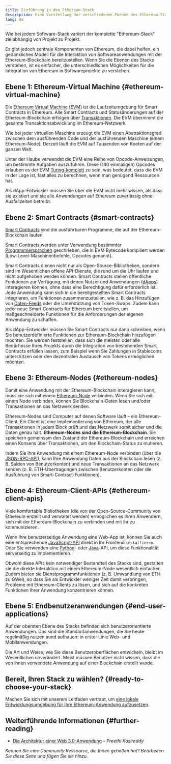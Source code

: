 ```yaml
---
title: Einführung in den Ethereum-Stack
description: Eine Vorstellung der verschiedenen Ebenen des Ethereum-Stacks und wie sie zusammen passen
lang: de
---
```


Wie bei jedem Software-Stack variiert der komplette "Ethereum-Stack" zielabhängig von Projekt zu Projekt.

Es gibt jedoch zentrale Komponenten von Ethereum, die dabei helfen, ein gedankliches Modell für die Interaktion von Softwareanwendungen mit der Ethereum-Blockchain bereitzustellen. Wenn Sie die Ebenen des Stacks verstehen, ist es einfacher, die unterschiedlichen Möglichkeiten für die Integration von Ethereum in Softwareprojekte zu verstehen.

## Ebene 1: Ethereum-Virtual Machine \{#ethereum-virtual-machine}

Die [Ethereum Virtual Machine (EVM)](/developers/docs/evm/) ist die Laufzeitumgebung für Smart Contracts in Ethereum. Alle Smart Contracts und Statusänderungen auf der Ethereum-Blockchain erfolgen über [Transaktionen](/developers/docs/transactions/). Die EVM übernimmt die gesamte Transaktionsabwicklung im Ethereum-Netzwerk.

Wie bei jeder virtuellen Maschine erzeugt die EVM einen Abstraktionsgrad zwischen dem ausführenden Code und der ausführenden Maschine (einem Ethereum-Node). Derzeit läuft die EVM auf Tausenden von Knoten auf der ganzen Welt.

Unter der Haube verwendet die EVM eine Reihe von Opcode-Anweisungen, um bestimmte Aufgaben auszuführen. Diese (140 einmaligen) Opcodes erlauben es der EVM [Turing-komplett](https://en.wikipedia.org/wiki/Turing_completeness) zu sein, was bedeutet, dass die EVM in der Lage ist, fast alles zu berechnen, wenn man genügend Ressourcen hat.

Als dApp-Entwickler müssen Sie über die EVM nicht mehr wissen, als dass sie existiert und sie alle Anwendungen auf Ethereum zuverlässig ohne Ausfallzeiten betreibt.

## Ebene 2: Smart Contracts \{#smart-contracts}

[Smart Contracts](/developers/docs/smart-contracts/) sind die ausführbaren Programme, die auf der Ethereum-Blockchain laufen.

Smart Contracts werden unter Verwendung bestimmter [Programmiersprachen](/developers/docs/smart-contracts/languages/) geschrieben, die in EVM Bytecode kompiliert werden (Low-Level-Maschinenbefehle, Opcodes genannt).

Smart Contracts dienen nicht nur als Open-Source-Bibliotheken, sondern sind im Wesentlichen offene API-Dienste, die rund um die Uhr laufen und nicht aufgehoben werden können. Smart Contracts stellen öffentliche Funktionen zur Verfügung, mit denen Nutzer und Anwendungen ([dApps](/developers/docs/dapps/)) interagieren können, ohne dass eine Berechtigung dafür erforderlich ist. Jede Anwendung kann sich in die bereitgestellten Smart Contracts integrieren, um Funktionen zusammenzustellen, wie z. B. das Hinzufügen von [Daten-Feeds](/developers/docs/oracles/) oder die Unterstützung von Token-Swaps. Zudem kann jeder neue Smart Contracts für Ethereum bereitstellen, um maßgeschneiderte Funktionen für die Anforderungen der eigenen Anwendung zu schaffen.

Als dApp-Entwickler müssen Sie Smart Contracts nur dann schreiben, wenn Sie benutzerdefinierte Funktionen zur Ethereum-Blockchain hinzufügen möchten. Sie werden feststellen, dass sich die meisten oder alle Bedürfnisse Ihres Projekts durch die Integration von bestehenden Smart Contracts erfüllen lassen, zum Beispiel wenn Sie Zahlungen in Stablecoins unterstützen oder den dezentralen Austausch von Tokens ermöglichen möchten.

## Ebene 3: Ethereum-Nodes \{#ethereum-nodes}

Damit eine Anwendung mit der Ethereum-Blockchain interagieren kann, muss sie sich mit einem [Ethereum-Node](/developers/docs/nodes-and-clients/) verbinden. Wenn Sie sich mit einem Node verbinden, können Sie Blockchain-Daten lesen und/oder Transaktionen an das Netzwerk senden.

Ethereum-Nodes sind Computer auf denen Software läuft – ein Ethereum-Client. Ein Client ist eine Implementierung von Ethereum, der alle Transaktionen in jedem Block prüft und das Netzwerk somit sicher und die Daten genau hält. **Ethereum-Nodes sind die Ethereum-Blockchain**. Sie speichern gemeinsam den Zustand der Ethereum-Blockchain und erreichen einen Konsens über Transaktionen, um den Blockchain-Status zu mutieren.

Indem Sie Ihre Anwendung mit einem Ethereum-Node verbinden (über die [JSON-RPC-API](/developers/docs/apis/json-rpc/)), kann Ihre Anwendung Daten aus der Blockchain lesen (z. B. Salden von Benutzerkonten) und neue Transaktionen an das Netzwerk senden (z. B. ETH-Übertragungen zwischen Benutzerkonten oder die Ausführung von Smart-Contract-Funktionen).

## Ebene 4: Ethereum-Client-APIs \{#ethereum-client-apis}

Viele komfortable Bibliotheken (die von der Open-Source-Community von Ethereum erstellt und verwaltet werden) ermöglichen es Ihren Anwendern, sich mit der Ethereum-Blockchain zu verbinden und mit ihr zu kommunizieren.

Wenn Ihre benutzerseitige Anwendung eine Web-App ist, können Sie auch eine entsprechende [JavaScript-API](/developers/docs/apis/javascript/) direkt in Ihr Frontend `installieren`. Oder Sie verwenden eine [Python](/developers/docs/programming-languages/python/)- oder [Java](/developers/docs/programming-languages/java/)-API, um diese Funktionalität serverseitig zu implementieren.

Obwohl diese APIs kein notwendiger Bestandteil des Stacks sind, gestalten sie die direkte Interaktion mit einem Ethereum-Node wesentlich einfacher. Zudem bieten sie Dienstprogrammfunktionen (z. B. Umwandlung von ETH zu GWei), so dass Sie als Entwickler weniger Zeit damit verbringen, Probleme mit Ethereum-Clients zu lösen, und sich auf die konkreten Funktionen Ihrer Anwendung konzentrieren können.

## Ebene 5: Endbenutzeranwendungen \{#end-user-applications}

Auf der obersten Ebene des Stacks befinden sich benutzerorientierte Anwendungen. Das sind die Standardanwendungen, die Sie heute regelmäßig nutzen aund aufhauen: in erster Linie Web- und Mobilanwendungen.

Die Art und Weise, wie Sie diese Benutzeroberflächen entwickeln, bleibt im Wesentlichen unverändert. Meist müssen Benutzer nicht wissen, dass die von ihnen verwendete Anwendung auf einer Blockchain erstellt wurde.

## Bereit, Ihren Stack zu wählen? \{#ready-to-choose-your-stack}

Machen Sie sich mit unserem Leitfaden vertraut, um [eine lokale Entwicklungsumgebung für Ihre Ethereum-Anwendung aufzusetzen](/developers/local-environment/).

## Weiterführende Informationen \{#further-reading}

- [Die Architektur einer Web 3.0-Anwendung](https://www.preethikasireddy.com/post/the-architecture-of-a-web-3-0-application) – _Preethi Kasireddy_

_Kennen Sie eine Community Ressource, die Ihnen geholfen hat? Bearbeiten Sie diese Seite und fügen Sie sie hinzu._
